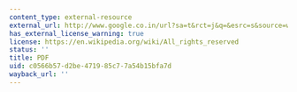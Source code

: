 ```yaml
---
content_type: external-resource
external_url: http://www.google.co.in/url?sa=t&rct=j&q=&esrc=s&source=web&cd=3&ved=0CCUQFjAC&url=http%3A%2F%2Fwww.ibrarian.net%2Fnavon%2Fpaper%2FM_ONITORING_LAND_AND_HOUSING_MARKETS__AN_ESSENTIA.pdf%3Fpaperid%3D4684110&ei=utrMU4-wFtCVuASb54LoCw&usg=AFQjCNHwKszoYkkO_6wq41hKCqYCDnWJEQ&bvm=bv.71198958,d.c2E&cad=rja
has_external_license_warning: true
license: https://en.wikipedia.org/wiki/All_rights_reserved
status: ''
title: PDF
uid: c0566b57-d2be-4719-85c7-7a54b15bfa7d
wayback_url: ''
---
```

